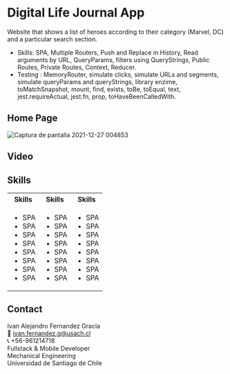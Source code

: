 # Digital Life Journal App

Website that shows a list of heroes according to their category (Marvel, DC) and a particular search section.
- Skills: SPA, Multiple Routers, Push and Replace in History, Read arguments by URL, QueryParams, filters using QueryStrings, Public Routes, Private Routes, Context, Reducer.
- Testing : MemoryRouter, simulate clicks, simulate URLs and segments, simulate queryParams and queryStrings, library enzime, toMatchSnapshot, mount, find, exists, toBe, toEqual, text, jest.requireActual, jest.fn, prop, toHaveBeenCalledWith.

## Home Page
![Captura de pantalla 2021-12-27 004853](https://user-images.githubusercontent.com/48660555/147432625-e6b9f524-c93c-4753-9f5d-d89270de4217.png)

## Video


<!-- Tech -->
## Skills
<table>
  <tbody>
    <tr>
      <th align="center">Skills</th>
      <th align="center">Skills</th>      
      <th align="center">Skills</th>
    </tr>
        <td>
        <ul>
          <li>SPA</li>  
          <li>SPA</li>                     
          <li>SPA</li>                     
          <li>SPA</li>                     
          <li>SPA</li>                     
          <li>SPA</li>                     
          <li>SPA</li>                     
          <li>SPA</li>                    
        </ul>
      </td>    
        <td>
        <ul>
          <li>SPA</li>  
          <li>SPA</li>                     
          <li>SPA</li>                     
          <li>SPA</li>                     
          <li>SPA</li>                     
          <li>SPA</li>                     
          <li>SPA</li>                     
          <li>SPA</li>                
        </ul>
      </td>
         <td>
        <ul>
          <li>SPA</li>  
          <li>SPA</li>                     
          <li>SPA</li>                     
          <li>SPA</li>                     
          <li>SPA</li>                     
          <li>SPA</li>                     
          <li>SPA</li>                     
          <li>SPA</li>  
        </ul>
      </td>
  </tbody>
</table>

<!-- CONTACT -->
## Contact
Ivan Alejandro Fernandez Gracia  
:email: ivan.fernandez.g@usach.cl  
:telephone_receiver: +56-961214718  
Fullstack & Mobile Developer   
Mechanical Engineering  
Universidad de Santiago de Chile
